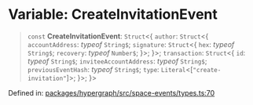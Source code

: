 # Variable: CreateInvitationEvent

> `const` **CreateInvitationEvent**: `Struct`\<\{ `author`: `Struct`\<\{ `accountAddress`: *typeof* `String$`; `signature`: `Struct`\<\{ `hex`: *typeof* `String$`; `recovery`: *typeof* `Number$`; \}\>; \}\>; `transaction`: `Struct`\<\{ `id`: *typeof* `String$`; `inviteeAccountAddress`: *typeof* `String$`; `previousEventHash`: *typeof* `String$`; `type`: `Literal`\<\[`"create-invitation"`\]\>; \}\>; \}\>

Defined in: [packages/hypergraph/src/space-events/types.ts:70](https://github.com/hashirpm/hypergraph/blob/ab4ea1cdb9430798142e0d735aac9d31c2cf0ae0/packages/hypergraph/src/space-events/types.ts#L70)
